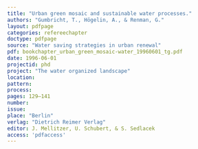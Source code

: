 ```yaml
---
title: "Urban green mosaic and sustainable water processes."
authors: "Gumbricht, T., Högelin, A., & Renman, G."
layout: pdfpage
categories: refereechapter
doctype: pdfpage
source: "Water saving strategies in urban renewal"
pdf: bookchapter_urban_green_mosaic-water_19960601_tg.pdf
date: 1996-06-01
projectid: phd
project: "The water organized landscape"
location:
pattern:
process:
pages: 129–141
number:
issue:
place: "Berlin"
verlag: "Dietrich Reimer Verlag"
editor: J. Mellitzer, U. Schubert, & S. Sedlacek
access: 'pdfaccess'
---
```

